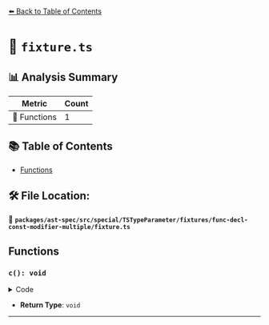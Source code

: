[⬅️ Back to Table of Contents](../../../../../../../index.md)

# 📄 `fixture.ts`

## 📊 Analysis Summary

| Metric | Count |
|--------|-------|
| 🔧 Functions | 1 |

## 📚 Table of Contents

- [Functions](#functions)

## 🛠️ File Location:
📂 **`packages/ast-spec/src/special/TSTypeParameter/fixtures/func-decl-const-modifier-multiple/fixture.ts`**

## Functions

### `c(): void`

<details><summary>Code</summary>

```ts
function c<T, const U>() {}
```
</details>

- **Return Type**: `void`

---